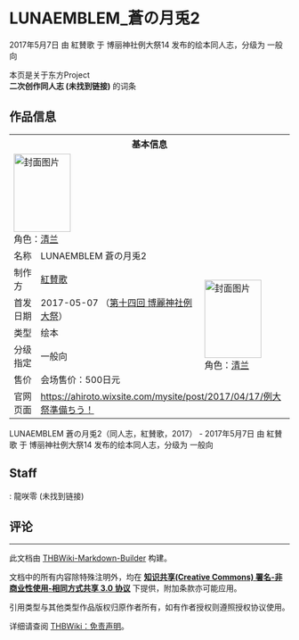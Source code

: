 # LUNAEMBLEM_蒼の月兎2

<!-- source html: G:\repos\THBWiki-Markdown-Builder\THBWikiMarkdown\Temp\main\d\df\ns0%3ALUNAEMBLEM_%E8%92%BC%E3%81%AE%E6%9C%88%E5%85%8E2.html -->

2017年5月7日 由 紅賛歌 于 博丽神社例大祭14 发布的绘本同人志，分级为 一般向

本页是关于东方Project  
 **二次创作同人志 (未找到链接)** 的词条
## 作品信息

<table><tbody><tr><th colspan="3">基本信息</th></tr><tr><td class="cover-artwork-mobile" colspan="2"><a href="./文件-LUNAEMBLEM_蒼の月兎2封面.jpg.md" class="image" title="封面图片"><img alt="封面图片" src="https://upload.thwiki.cc/thumb/9/9f/LUNAEMBLEM_%E8%92%BC%E3%81%AE%E6%9C%88%E5%85%8E2%E5%B0%81%E9%9D%A2.jpg/102px-LUNAEMBLEM_%E8%92%BC%E3%81%AE%E6%9C%88%E5%85%8E2%E5%B0%81%E9%9D%A2.jpg" decoding="async" loading="lazy" width="102" height="140" srcset="https://upload.thwiki.cc/thumb/9/9f/LUNAEMBLEM_%E8%92%BC%E3%81%AE%E6%9C%88%E5%85%8E2%E5%B0%81%E9%9D%A2.jpg/153px-LUNAEMBLEM_%E8%92%BC%E3%81%AE%E6%9C%88%E5%85%8E2%E5%B0%81%E9%9D%A2.jpg 1.5x, https://upload.thwiki.cc/thumb/9/9f/LUNAEMBLEM_%E8%92%BC%E3%81%AE%E6%9C%88%E5%85%8E2%E5%B0%81%E9%9D%A2.jpg/203px-LUNAEMBLEM_%E8%92%BC%E3%81%AE%E6%9C%88%E5%85%8E2%E5%B0%81%E9%9D%A2.jpg 2x" data-file-width="1306" data-file-height="1796"></a><div class="cover-char">角色：<a href="./清兰.md" title="清兰">清兰</a></div></td>
</tr><tr><td class="label">名称</td><td colspan="2"> LUNAEMBLEM 蒼の月兎2 </td></tr><tr><td class="label">制作方</td><td><a href="./紅賛歌.md" title="紅賛歌">紅賛歌</a></td><td class="cover-artwork" rowspan="5" style="min-width:140px;"><a href="./文件-LUNAEMBLEM_蒼の月兎2封面.jpg.md" class="image" title="封面图片"><img alt="封面图片" src="https://upload.thwiki.cc/thumb/9/9f/LUNAEMBLEM_%E8%92%BC%E3%81%AE%E6%9C%88%E5%85%8E2%E5%B0%81%E9%9D%A2.jpg/102px-LUNAEMBLEM_%E8%92%BC%E3%81%AE%E6%9C%88%E5%85%8E2%E5%B0%81%E9%9D%A2.jpg" decoding="async" loading="lazy" width="102" height="140" srcset="https://upload.thwiki.cc/thumb/9/9f/LUNAEMBLEM_%E8%92%BC%E3%81%AE%E6%9C%88%E5%85%8E2%E5%B0%81%E9%9D%A2.jpg/153px-LUNAEMBLEM_%E8%92%BC%E3%81%AE%E6%9C%88%E5%85%8E2%E5%B0%81%E9%9D%A2.jpg 1.5x, https://upload.thwiki.cc/thumb/9/9f/LUNAEMBLEM_%E8%92%BC%E3%81%AE%E6%9C%88%E5%85%8E2%E5%B0%81%E9%9D%A2.jpg/203px-LUNAEMBLEM_%E8%92%BC%E3%81%AE%E6%9C%88%E5%85%8E2%E5%B0%81%E9%9D%A2.jpg 2x" data-file-width="1306" data-file-height="1796"></a><div class="cover-char">角色：<a href="./清兰.md" title="清兰">清兰</a></div></td>
</tr><tr><td class="label">首发日期</td><td>2017-05-07&#160;（<a href="/展会作品列表?e=%E5%8D%9A%E4%B8%BD%E7%A5%9E%E7%A4%BE%E4%BE%8B%E5%A4%A7%E7%A5%AD%2314">第十四回 博麗神社例大祭</a>）</td></tr><tr><td class="label">类型</td><td>绘本</td></tr><tr><td class="label">分级指定</td><td>一般向</td></tr><tr><td class="label">售价</td><td>会场售价：500日元</td></tr>
<tr><td class="label">官网页面</td><td colspan="2"><a rel="nofollow" class="external free" href="https://ahiroto.wixsite.com/mysite/post/2017/04/17/例大祭準備ちう！">https://ahiroto.wixsite.com/mysite/post/2017/04/17/例大祭準備ちう！</a></td></tr></tbody></table>

LUNAEMBLEM 蒼の月兎2（同人志，紅賛歌，2017） - 2017年5月7日 由 紅賛歌 于 博丽神社例大祭14 发布的绘本同人志，分级为 一般向
## Staff
: 龍咲零 (未找到链接)

## 评论




---

此文档由 [THBWiki-Markdown-Builder](https://github.com/Delsin-Yu/THBWiki-Markdown-Builder) 构建。

文档中的所有内容除特殊注明外，均在 [**知识共享(Creative Commons) 署名-非商业性使用-相同方式共享 3.0 协议**](https://creativecommons.org/licenses/by-sa/3.0/deed.zh-hans) 下提供，附加条款亦可能应用。

引用类型与其他类型作品版权归原作者所有，如有作者授权则遵照授权协议使用。

详细请查阅 [THBWiki：免责声明](https://thbwiki.cc/THBWiki:%E5%85%8D%E8%B4%A3%E5%A3%B0%E6%98%8E)。

